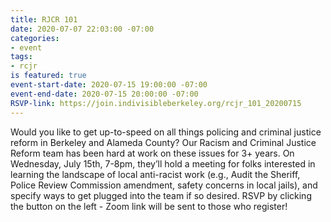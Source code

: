 ```yaml
---
title: RJCR 101
date: 2020-07-07 22:03:00 -07:00
categories:
- event
tags:
- rcjr
is featured: true
event-start-date: 2020-07-15 19:00:00 -07:00
event-end-date: 2020-07-15 20:00:00 -07:00
RSVP-link: https://join.indivisibleberkeley.org/rcjr_101_20200715
---
```


Would you like to get up-to-speed on all things policing and criminal justice reform in Berkeley and Alameda County? Our Racism and Criminal Justice Reform team has been hard at work on these issues for 3+ years. On Wednesday, July 15th, 7-8pm, they’ll hold a meeting for folks interested in learning the landscape of local anti-racist work (e.g., Audit the Sheriff, Police Review Commission amendment, safety concerns in local jails), and specify ways to get plugged into the team if so desired. RSVP by clicking the button on the left - Zoom link will be sent to those who register!

